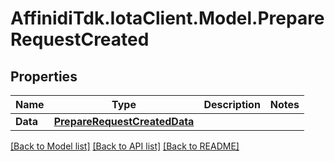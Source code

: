 # AffinidiTdk.IotaClient.Model.PrepareRequestCreated

## Properties

Name | Type | Description | Notes
------------ | ------------- | ------------- | -------------
**Data** | [**PrepareRequestCreatedData**](PrepareRequestCreatedData.md) |  | 

[[Back to Model list]](../README.md#documentation-for-models) [[Back to API list]](../README.md#documentation-for-api-endpoints) [[Back to README]](../README.md)

